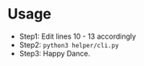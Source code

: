 # Usage

- Step1: Edit lines 10 - 13 accordingly
- Step2: `python3 helper/cli.py`
- Step3: Happy Dance.